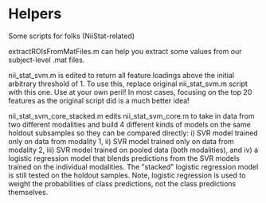 # Helpers
Some scripts for folks (NiiStat-related)

extractROIsFromMatFiles.m can help you extract some values from our subject-level .mat files. 

nii_stat_svm.m is edited to return all feature loadings above the initial arbitrary threshold of 1. To use this, replace original nii_stat_svm.m script with this one. Use at your own peril! In most cases, focusing on the top 20 features as the original script did is a much better idea!

nii_stat_svm_core_stacked.m edits nii_stat_svm_core.m to take in data from two different modalities and build 4 different kinds of models on the same holdout subsamples so they can be compared directly: i) SVR model trained only on data from modality 1, ii) SVR model trained only on data from modality 2, iii) SVR model trained on pooled data (both modalities), and iv) a logistic regression model that blends predictions from the SVR models trained on the individual modalities. The "stacked" logistic regression model is still tested on the holdout samples. Note, logistic regression is used to weight the probabilities of class predictions, not the class predictions themselves.
